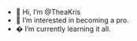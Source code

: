 - 👋 Hi, I’m @TheaKris
- 👀 I’m interested in becoming a pro.
- � I’m currently learning it all.

<!---
TheaKris/TheaKris is a ✨ special ✨ repository because its `README.md` (this file) appears on your GitHub profile.
You can click the Preview link to take a look at your changes.
--->
